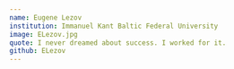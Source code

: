 ```yaml
---
name: Eugene Lezov
institution: Immanuel Kant Baltic Federal University
image: ELezov.jpg
quote: I never dreamed about success. I worked for it.
github: ELezov
---
```

